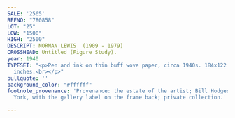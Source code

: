 ```yaml
---
SALE: '2565'
REFNO: "780858"
LOT: "25"
LOW: "1500"
HIGH: "2500"
DESCRIPT: NORMAN LEWIS  (1909 - 1979)
CROSSHEAD: Untitled (Figure Study).
year: 1940
TYPESET: "<p>Pen and ink on thin buff wove paper, circa 1940s. 184x122 mm; 7¼x4 ⅞
  inches.<br></p>"
pullquote: ''
background_color: "#ffffff"
footnote_provenance: 'Provenance: the estate of the artist; Bill Hodges Gallery, New
  York, with the gallery label on the frame back; private collection.'

---
```

